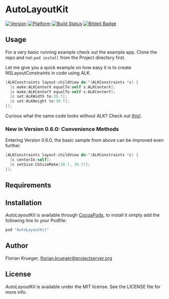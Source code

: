 # AutoLayoutKit

[![Version](https://cocoapod-badges.herokuapp.com/v/AutoLayoutKit/badge.png)](http://cocoadocs.org/docsets/AutoLayoutKit)
[![Platform](https://cocoapod-badges.herokuapp.com/p/AutoLayoutKit/badge.png)](http://cocoadocs.org/docsets/AutoLayoutKit)
[![Build Status](https://travis-ci.org/floriankrueger/AutoLayoutKit.png?branch=master)](https://travis-ci.org/floriankrueger/AutoLayoutKit)
[![Bitdeli Badge](https://d2weczhvl823v0.cloudfront.net/floriankrueger/autolayoutkit/trend.png)](https://bitdeli.com/free "Bitdeli Badge")

## Usage

For a very basic running example check out the example app. Clone the repo and run `pod install` from the Project directory first.

Let me give you a quick example on how easy it is to create NSLayoutConstraints in code using ALK.

```Objective-C
[ALKConstraints layout:childView do:^(ALKConstraints *c) {
  [c make:ALKCenterX equalTo:self s:ALKCenterX];
  [c make:ALKCenterY equalTo:self s:ALKCenterY];
  [c set:ALKWidth to:30.f];
  [c set:ALKHeight to:30.f];
}];
```

Curious what the same code looks without ALK? Check out [this!](wiki/Without-AutoLayoutKit).

### New in Version 0.6.0: Convenience Methods

Entering Version 0.6.0, the basic sample from above can be improved even further.

```Objective-C
[ALKConstraints layout:childView do:^(ALKConstraints *c) {
  [c centerIn:self];
  [c setSize:CGSizeMake(30.f, 30.f)];
}];
```

## Requirements

## Installation

*AutoLayoutKit* is available through [CocoaPods](http://cocoapods.org), to install
it simply add the following line to your Podfile:

```Ruby
pod "AutoLayoutKit"
```

## Author

Florian Krueger, florian.krueger@projectserver.org

## License

*AutoLayoutKit* is available under the MIT license. See the LICENSE file for more info.
